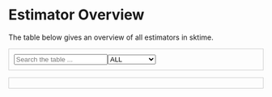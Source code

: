<style>
.bd-article-container {
    max-width: 100em !important;
}

.bd-sidebar-secondary {
    display: none;
}

/* Container for search and dropdown */
.top-container {
    display: flex;
    justify-content: space-between;
    align-items: center;
    width: 100%;
    padding: 10px;
    border: 1px solid #ccc;
    margin-bottom: 10px;
    box-sizing: border-box;
}

/* Dropdown container styling */
#dropdownContainer {
    flex: 1;
}

/* Checkbox container styling */
#checkboxContainer {
    width: 100%;
    padding: 10px;
    border: 1px solid #ccc;
    margin-bottom: 10px;
    box-sizing: border-box;
}

/* Table container styling */
.table-container {
    width: 100%;
    overflow-x: auto;
}

/* Table styling */
#tableContainer {
    float: left;
    table-layout: fixed;
    border-collapse: collapse;
    overflow-x: auto;
}

#tableContainer th, #tableContainer td {
    border: 2px solid #888;
    text-align: center;
    word-break: break-word;
    width: 15vw;
}

</style>

# Estimator Overview

The table below gives an overview of all estimators in sktime.

<div class="top-container">
    <input type="text" id="searchInput" placeholder="Search the table ..." />
    <div id="dropdownContainer">
        <select id="filterOptions">
            <option value="all" selected>ALL</option>
            <option value="forecaster">Forecaster</option>
            <option value="transformer">Transformer</option>
            <option value="regressor">Regressor</option>
            <option value="aligner">Aligner</option>
            <option value="clusterer">Clusterer</option>
            <option value="classifier">Classifier</option>
        </select>
    </div>
</div>

<p id="checkboxContainer"></p>


<div class="table-container">
    <!-- Table to render estimators overview -->
    <table id="tableContainer"></table>
</div>

<script>

document.addEventListener("DOMContentLoaded", function () {

    // Event listener for search
    const searchInput = document.getElementById("searchInput");
    searchInput.addEventListener("keyup", function () {
        let value = this.value.toLowerCase();
        let table = document.getElementById("tableContainer")
        let rows = table.getElementsByTagName("tr");

        for (var i = 1; i < rows.length; i++) {
            var rowText = rows[i].textContent.toLowerCase();
            rows[i].style.display = rowText.indexOf(value) > -1 ? "" : "none";
        }
        // TODO: move this logic into filterTable
    });

    // Event listener for filter change
    const filterOptions = document.getElementById("filterOptions");
    filterOptions.addEventListener("change", function(event) {
        filterTable();
    })

    // Event listener for checkbox change
    // const checkboxContainer = document.getElementById("searchInput");
    document.addEventListener("change", function(event) {
        const filter = document.getElementById("filterOptions").value;
        const target = event.target;
        if (target.type === "checkbox") {
            visibleTagsOfTypes[filter][target.id] = target.checked;
            console.log(filter)
            console.log(visibleTagsOfTypes[filter])
            filterTable();
        };
    })

    // Initialize the table based on URL hash
    function initTableFromURL() {
        const params = new URLSearchParams(window.location.hash.slice(1));
        const filter = params.get('filter');
        const tags = params.get('tags');

        if (filter) {
            document.getElementById("filterOptions").value = filter;
        }
        if (tags) {
            visibleTagsOfTypes[filter] = JSON.parse(tags);
        }
    }

    initTableFromURL();

    filterTable();

});

let visibleTagsOfTypes = {};

//// Main logic
function filterTable() {

    const filter = document.getElementById("filterOptions").value;
    const header = ["Class Name", "Estimator Type", "Dependencies", "Maintainers"];

    // Process and render one type of estimators
    if (filter != "all") {
        const cachedData = sessionStorage.getItem("jsonData");
        if (cachedData) {
            let dynamicHeader = ["Class Name", "Dependencies", "Maintainers"];
            const data = JSON.parse(cachedData);
            const filteredData = data.filter(row => row["Estimator Type"] === filter);
            const tags = visibleTagsOfTypes[filter]
            if (tags) {
                dynamicHeader.push(Object.keys(tags).filter(key => tags[key]));
                // dynamicHeader.push(...Object.keys(tags).filter(key => tags[key]));
            } else {
                visibleTagsOfTypes[filter] = {};
                Object.keys(filteredData[0].Tags).forEach(tag => {
                    visibleTagsOfTypes[filter][tag] = false;
                });
            }
            renderTable(filteredData, dynamicHeader);
        } else {

            fetchJsonData();
        }
    // Render all estimators
    } else {
        visibleTagsOfTypes[filter] = {}; // TODO: add tags to ALL table (need or not?)
        const table = document.getElementById("tableContainer");
        const contentTableAll = sessionStorage.getItem("contentTableAll");
        if (contentTableAll) {
            table.innerHTML = contentTableAll;
        } else {

            fetchTableAll();
        }
    }

    populateCheckboxes();

    // Update URL hash
    updateURL(filter, visibleTagsOfTypes[filter]);
    function updateURL(filter, tags) {
        const params = new URLSearchParams();
        params.set('filter', filter);
        if (tags) {
            params.set('tags', JSON.stringify(tags));
        }
        window.location.hash = params.toString();
    }
}

//// Fetching
// Fetch json database of estimators
function fetchJsonData() {
    return fetch("_static/estimator_overview_db.json")
        .then(response => response.json())
        .then(data => {
        sessionStorage.setItem("jsonData", JSON.stringify(data));
        filterTable()
        })
        .catch(error => console.error("Error:", error));
}

// Fetch pre-rendered html of "all" table
function fetchTableAll() {
    return fetch('_static/table_all.html')
        .then(response => {
            if (response.ok) {
                return response.text();
            }
            throw new Error('Failed to fetch the HTML content.');
        })
        .then(html => {
            sessionStorage.setItem("contentTableAll", html);
            filterTable();
        })
        // .catch(error => {
        //     console.error('Error:', error);
        //     document.getElementById('content-area').innerHTML = '<p>Error loading content.</p>';
        // });
}

//// Rendering
// Render table
function renderTable(data, header) {
    const table = document.getElementById("tableContainer");

    table.innerHTML = "";
    console.log(header);

    // Table header
    let headerRow = "<tr>";
    header.forEach((headerItem, index) => {
        if (Array.isArray(headerItem)) {
            // Handle the case where headerItem is a list (of Tags)
            headerItem.forEach(item => {
                // i.e capability:inverse_transform => capability<br>inverse_transform
                // TODO: better way?
                headerRow += `<th>${item.replace(/:/g, '<br>')}</th>`;
            });
        } else {
            headerRow += `<th>${headerItem}</th>`;
        }
    });
    headerRow += "</tr>";
    table.innerHTML += headerRow;

    // Table rows
    data.forEach(rowData => {
        let rowContent = "<tr>";
        header.forEach(headerItem => {
            if (Array.isArray(headerItem)) {
                // Handle the case where headerItem is a list (of Tags)
                headerItem.forEach(item => {
                    rowContent += `<td>${rowData.Tags[item]}</td>`;
                });
            } else {
                rowContent += `<td>${rowData[headerItem]}</td>`;
            }
        });
        rowContent += "</tr>";
        table.innerHTML += rowContent;
    });
}

// Populate the checkboxes
function populateCheckboxes() {

    const filter = document.getElementById("filterOptions").value;

    const checkboxContainer = document.getElementById("checkboxContainer");
    checkboxContainer.innerHTML = "Check to Show Tags:";

    for (const [key, value] of Object.entries(visibleTagsOfTypes[filter])) {
        const checkbox = document.createElement("input");
        checkbox.type = "checkbox";
        checkbox.id = key;
        checkbox.name = key;
        checkbox.checked = value;

        const label = document.createElement("label");
        label.htmlFor = key;
        label.textContent = key;

        checkboxContainer.appendChild(checkbox);
        checkboxContainer.appendChild(label);
    }
}

function go2URL(primaryUrl, fallbackUrl, event) {
    event.preventDefault(); // Stop the link from navigating directly.
    fetch(primaryUrl)
        .then(response => {
            if (response.ok) {
                window.location.href = primaryUrl; // If primary URL is valid, go there.
            } else {
                window.location.href = fallbackUrl; // Otherwise, use the fallback URL.
            }
        })
        .catch(() => {
            window.location.href = fallbackUrl; // In case of any fetch error, use fallback.
        });
}

</script>

<!-- ```{include} estimator_overview_table.html
``` -->
